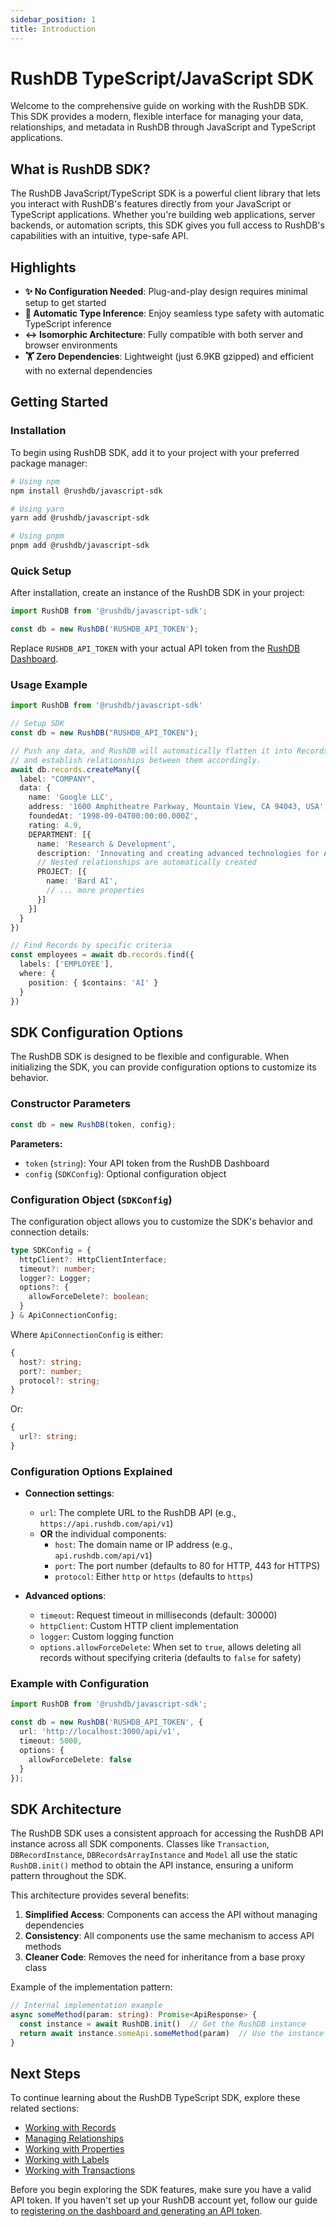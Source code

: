 ```yaml
---
sidebar_position: 1
title: Introduction
---
```


# RushDB TypeScript/JavaScript SDK

Welcome to the comprehensive guide on working with the RushDB SDK. This SDK provides a modern, flexible interface for managing your data, relationships, and metadata in RushDB through JavaScript and TypeScript applications.

## What is RushDB SDK?

The RushDB JavaScript/TypeScript SDK is a powerful client library that lets you interact with RushDB's features directly from your JavaScript or TypeScript applications. Whether you're building web applications, server backends, or automation scripts, this SDK gives you full access to RushDB's capabilities with an intuitive, type-safe API.

## Highlights

- **✨ No Configuration Needed**: Plug-and-play design requires minimal setup to get started
- **🤖 Automatic Type Inference**: Enjoy seamless type safety with automatic TypeScript inference
- **↔️ Isomorphic Architecture**: Fully compatible with both server and browser environments
- **🏋️ Zero Dependencies**: Lightweight (just 6.9KB gzipped) and efficient with no external dependencies

## Getting Started

### Installation

To begin using RushDB SDK, add it to your project with your preferred package manager:

```bash
# Using npm
npm install @rushdb/javascript-sdk

# Using yarn
yarn add @rushdb/javascript-sdk

# Using pnpm
pnpm add @rushdb/javascript-sdk
```

### Quick Setup

After installation, create an instance of the RushDB SDK in your project:

```typescript
import RushDB from '@rushdb/javascript-sdk';

const db = new RushDB('RUSHDB_API_TOKEN');
```

Replace `RUSHDB_API_TOKEN` with your actual API token from the [RushDB Dashboard](https://app.rushdb.com/).

### Usage Example

```typescript
import RushDB from '@rushdb/javascript-sdk'

// Setup SDK
const db = new RushDB("RUSHDB_API_TOKEN");

// Push any data, and RushDB will automatically flatten it into Records
// and establish relationships between them accordingly.
await db.records.createMany({
  label: "COMPANY",
  data: {
    name: 'Google LLC',
    address: '1600 Amphitheatre Parkway, Mountain View, CA 94043, USA',
    foundedAt: '1998-09-04T00:00:00.000Z',
    rating: 4.9,
    DEPARTMENT: [{
      name: 'Research & Development',
      description: 'Innovating and creating advanced technologies for AI, cloud computing, and consumer devices.',
      // Nested relationships are automatically created
      PROJECT: [{
        name: 'Bard AI',
        // ... more properties
      }]
    }]
  }
})

// Find Records by specific criteria
const employees = await db.records.find({
  labels: ['EMPLOYEE'],
  where: {
    position: { $contains: 'AI' }
  }
})
```

## SDK Configuration Options

The RushDB SDK is designed to be flexible and configurable. When initializing the SDK, you can provide configuration options to customize its behavior.

### Constructor Parameters

```typescript
const db = new RushDB(token, config);
```

**Parameters:**

- `token` (`string`): Your API token from the RushDB Dashboard
- `config` (`SDKConfig`): Optional configuration object

### Configuration Object (`SDKConfig`)

The configuration object allows you to customize the SDK's behavior and connection details:

```typescript
type SDKConfig = {
  httpClient?: HttpClientInterface;
  timeout?: number;
  logger?: Logger;
  options?: {
    allowForceDelete?: boolean;
  }
} & ApiConnectionConfig;
```

Where `ApiConnectionConfig` is either:

```typescript
{
  host?: string;
  port?: number;
  protocol?: string;
}
```

Or:

```typescript
{
  url?: string;
}
```

### Configuration Options Explained

- **Connection settings**:
  - `url`: The complete URL to the RushDB API (e.g., `https://api.rushdb.com/api/v1`)
  - **OR** the individual components:
    - `host`: The domain name or IP address (e.g., `api.rushdb.com/api/v1`)
    - `port`: The port number (defaults to 80 for HTTP, 443 for HTTPS)
    - `protocol`: Either `http` or `https` (defaults to `https`)

- **Advanced options**:
  - `timeout`: Request timeout in milliseconds (default: 30000)
  - `httpClient`: Custom HTTP client implementation
  - `logger`: Custom logging function
  - `options.allowForceDelete`: When set to `true`, allows deleting all records without specifying criteria (defaults to `false` for safety)

### Example with Configuration

```typescript
import RushDB from '@rushdb/javascript-sdk';

const db = new RushDB('RUSHDB_API_TOKEN', {
  url: 'http://localhost:3000/api/v1',
  timeout: 5000,
  options: {
    allowForceDelete: false
  }
});
```

## SDK Architecture

The RushDB SDK uses a consistent approach for accessing the RushDB API instance across all SDK components. Classes like `Transaction`, `DBRecordInstance`, `DBRecordsArrayInstance` and `Model` all use the static `RushDB.init()` method to obtain the API instance, ensuring a uniform pattern throughout the SDK.

This architecture provides several benefits:

1. **Simplified Access**: Components can access the API without managing dependencies
2. **Consistency**: All components use the same mechanism to access API methods
3. **Cleaner Code**: Removes the need for inheritance from a base proxy class

Example of the implementation pattern:

```typescript
// Internal implementation example
async someMethod(param: string): Promise<ApiResponse> {
  const instance = await RushDB.init()  // Get the RushDB instance
  return await instance.someApi.someMethod(param)  // Use the instance to make API calls
}
```

## Next Steps

To continue learning about the RushDB TypeScript SDK, explore these related sections:

- [Working with Records](../typescript-sdk/records/create-records.md)
- [Managing Relationships](../typescript-sdk/relationships)
- [Working with Properties](../typescript-sdk/properties)
- [Working with Labels](../typescript-sdk/labels)
- [Working with Transactions](../typescript-sdk/transactions)

Before you begin exploring the SDK features, make sure you have a valid API token. If you haven't set up your RushDB account yet, follow our guide to [registering on the dashboard and generating an API token](../get-started/quick-tutorial.mdx).
